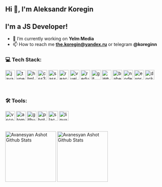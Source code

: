 ## Hi 👋, I'm Aleksandr Koregin

## I'm a JS Developer!

- 🔭 I’m currently working on **Yelm Media**
- 📫 How to reach me **the.koregin@yandex.ru** or telegram **@koreginn**

### 💻 Tech Stack:

<p align="left">
  <img src="https://devicons.github.io/devicon/devicon.git/icons/javascript/javascript-original.svg" alt="javascript" width="30"/> 
  <img src="https://devicons.github.io/devicon/devicon.git/icons/typescript/typescript-original.svg" alt="typescript" width="30"/>  
  <img src="https://devicons.github.io/devicon/devicon.git/icons/html5/html5-original-wordmark.svg" alt="html5" width="30"/> 
  <img src="https://devicons.github.io/devicon/devicon.git/icons/css3/css3-original-wordmark.svg" alt="css3" width="30"/> 
  <img src="https://devicons.github.io/devicon/devicon.git/icons/sass/sass-original.svg" alt="sass" width="30"/> 
  <img src="https://devicons.github.io/devicon/devicon.git/icons/react/react-original-wordmark.svg" alt="react" width="30"/> 
  <img src="https://devicons.github.io/devicon/devicon.git/icons/vuejs/vuejs-original-wordmark.svg" alt="vuejs" width="30"/> 
  <img src="https://devicons.github.io/devicon/devicon.git/icons/redux/redux-original.svg" alt="redux" width="30"/> 
  
  <img src="https://devicon.dev/devicon.git/icons/git/git-original.svg" alt="git" width="30"/>
  <img src="https://devicons.github.io/devicon/devicon.git/icons/webpack/webpack-original.svg" alt="webpack" width="30"/>
  <img src="https://www.vectorlogo.zone/logos/babeljs/babeljs-icon.svg" alt="babel" width="30"/>
   
  <img src="https://devicons.github.io/devicon/devicon.git/icons/nodejs/nodejs-original-wordmark.svg" alt="nodejs" width="30"/>
  <img src="https://devicons.github.io/devicon/devicon.git/icons/express/express-original-wordmark.svg" alt="express" width="30"/>
  <img src="https://devicon.dev/devicon.git/icons/docker/docker-original.svg" alt="docker" width="30"/> 
</p>

<br />

### 🛠 Tools:
<p align="left">
  <img src="https://devicon.dev/devicon.git/icons/visualstudio/visualstudio-plain.svg" alt="vscode" width="30"/>
  <img src="https://devicon.dev/devicon.git/icons/atom/atom-original.svg" alt="atom" width="30"/>
  <img src="https://devicon.dev/devicon.git/icons/github/github-original.svg" alt="github" width="30"/>
  <img src="https://devicons.github.io/devicon/devicon.git/icons/photoshop/photoshop-plain.svg" alt="photoshop" width="30"/>
  <img src="https://devicon.dev/devicon.git/icons/slack/slack-original-wordmark.svg" alt="slack" width="30"/>
  <img src="https://devicons.github.io/devicon/devicon.git/icons/linux/linux-original.svg" alt="linux" width="30"/>
</p>

<br>

<div align="left">
 <img height="160em" alt="Avanesyan Ashot Github Stats" src="https://github-readme-stats.9teron9.vercel.app/api?username=AvanesyanAshot&theme=monokai&show_icons=true?hide_border=true" />
  <img height="160em" alt="Avanesyan Ashot Github Stats" src="https://github-readme-stats-eight-theta.vercel.app/api/top-langs/?username=AvanesyanAshot&theme=monokai&layout=compact" />
</div>
 


